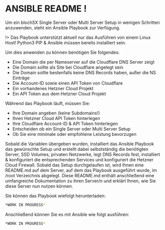 # ANSIBLE README !

Um ein blochSX Single Server oder Multi Server Setup in wenigen Schritten anzuwenden, steht ein Ansible Playbook zur Verfügung.

!> Das Playbook unterstützt aktuell nur das Ausführen von einem Linux Host! Python3 PIP & Ansible müssen bereits installiert sein.

Um dies anwenden zu können benötigen Sie folgendes:
- Eine Domain die per Nameserver auf die Cloudflare DNS Server zeigt
- Die Domain sollte als Site bei Cloudflare angelegt sein
- Die Domain sollte bestenfalls keine DNS Records haben, außer die NS Einträge
- Die Account-ID sowie einen API Token von Cloudflare
- Ein vorhandenes Hetzner Cloud Projekt
- Ein API Token aus dem Hetzner Cloud Projekt

Während das Playbook läuft, müssen Sie:
- Ihre Domain angeben (keine Subdomains!)
- Ihren Hetzner Cloud API Token hinterlegen
- Ihre Cloudflare Account-ID & API Token hinterlegen
- Entscheiden ob ein Single Server oder Multi Server Setup
- Ob Sie eine minimale oder empfohlene Leistung bevorzugen

Sobald die Variablen übergeben wurden, installiert das Ansible Playbook das gewünschte Setup und erstellt dabei selbstständig die benötigten Server, SSD Volumes, privaten Netzwerke, legt DNS Records fest, installiert & konfiguriert die entsprechenden Services und konfiguriert die Hetzner Cloud Firewall. Sobald das Setup durchgelaufen ist, wird Ihnen eine README.md auf dem Server, auf dem das Playbook ausgeführt wurde, im /root Verzeichnis abgelegt. Diese README.md enthält anschließend eine umfangreiche Dokumentation zu ihren Server/n und erklärt Ihnen, wie Sie diese Server nun nutzen können.

Sie können das Playbook wiefolgt herunterladen:
```bash
*WORK IN PROGRESS*
```

Anschließend können Sie es mit Ansible wie folgt ausführen:
```bash
*WORK IN PROGRESS*
```